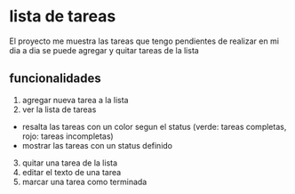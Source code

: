 # lista de tareas
El proyecto me muestra las tareas que tengo pendientes de realizar en mi dia a dia
se puede agregar y quitar tareas de la lista
## funcionalidades
1. agregar nueva tarea a la lista
2. ver la lista de tareas
  * resalta las tareas con un color segun el status (verde: tareas completas, rojo: tareas incompletas)
  * mostrar las tareas con un status definido
3. quitar una tarea de la lista
4. editar el texto de una tarea 
5. marcar una tarea como terminada

